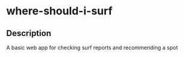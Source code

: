 # where-should-i-surf

## Description
A basic web app for checking surf reports and recommending a spot